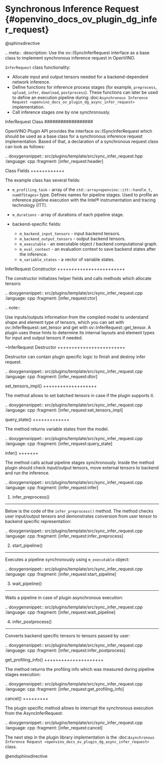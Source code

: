 # Synchronous Inference Request {#openvino_docs_ov_plugin_dg_infer_request}

@sphinxdirective

.. meta::
   :description: Use the ov::ISyncInferRequest interface as a base class to implement synchronous inference request in OpenVINO.


``InferRequest`` class functionality:

* Allocate input and output tensors needed for a backend-dependent network inference.
* Define functions for inference process stages (for example, ``preprocess``, ``upload``, ``infer``, ``download``, ``postprocess``). These functions can later be used to define an execution pipeline during :doc:`Asynchronous Inference Request <openvino_docs_ov_plugin_dg_async_infer_request>` implementation.
* Call inference stages one by one synchronously.

InferRequest Class
##################

OpenVINO Plugin API provides the interface ov::ISyncInferRequest which should be 
used as a base class for a synchronous inference request implementation. Based of that, a declaration 
of a synchronous request class can look as follows: 

.. doxygensnippet:: src/plugins/template/src/sync_infer_request.hpp
   :language: cpp
   :fragment: [infer_request:header]

Class Fields
++++++++++++

The example class has several fields:

* ``m_profiling_task`` - array of the ``std::array<openvino::itt::handle_t, numOfStages>`` type. Defines names for pipeline stages. Used to profile an inference pipeline execution with the Intel® instrumentation and tracing technology (ITT).

* ``m_durations`` - array of durations of each pipeline stage.

* backend-specific fields:

  * ``m_backend_input_tensors`` - input backend tensors.
  * ``m_backend_output_tensors`` - output backend tensors.
  * ``m_executable`` - an executable object / backend computational graph.
  * ``m_eval_context`` - an evaluation context to save backend states after the inference.
  * ``m_variable_states`` - a vector of variable states.

InferRequest Constructor
++++++++++++++++++++++++

The constructor initializes helper fields and calls methods which allocate tensors:

.. doxygensnippet:: src/plugins/template/src/sync_infer_request.cpp
   :language: cpp
   :fragment: [infer_request:ctor]

.. note:: 

   Use inputs/outputs information from the compiled model to understand shape and element type of tensors, which you can set with ov::InferRequest::set_tensor and get with ov::InferRequest::get_tensor. A plugin uses these hints to determine its internal layouts and element types for input and output tensors if needed. 

~InferRequest Destructor
++++++++++++++++++++++++

Destructor can contain plugin specific logic to finish and destroy infer request.

.. doxygensnippet:: src/plugins/template/src/sync_infer_request.cpp
   :language: cpp
   :fragment: [infer_request:dtor]

set_tensors_impl()
+++++++++++++++++++

The method allows to set batched tensors in case if the plugin supports it.

.. doxygensnippet:: src/plugins/template/src/sync_infer_request.cpp
   :language: cpp
   :fragment: [infer_request:set_tensors_impl]

query_state()
+++++++++++++

The method returns variable states from the model.

.. doxygensnippet:: src/plugins/template/src/sync_infer_request.cpp
   :language: cpp
   :fragment: [infer_request:query_state]

infer()
+++++++

The method calls actual pipeline stages synchronously. Inside the method plugin should check input/output tensors, move external tensors to backend and run the inference.

.. doxygensnippet:: src/plugins/template/src/sync_infer_request.cpp
   :language: cpp
   :fragment: [infer_request:infer]

1. infer_preprocess()
----------------------

Below is the code of the ``infer_preprocess()`` method. The method checks user input/output tensors and demonstrates conversion from user tensor to backend specific representation:

.. doxygensnippet:: src/plugins/template/src/sync_infer_request.cpp
   :language: cpp
   :fragment: [infer_request:infer_preprocess]

2. start_pipeline()
--------------------

Executes a pipeline synchronously using ``m_executable`` object:

.. doxygensnippet:: src/plugins/template/src/sync_infer_request.cpp
   :language: cpp
   :fragment: [infer_request:start_pipeline]

3. wait_pipeline()
--------------------

Waits a pipeline in case of plugin asynchronous execution:

.. doxygensnippet:: src/plugins/template/src/sync_infer_request.cpp
   :language: cpp
   :fragment: [infer_request:wait_pipeline]

4. infer_postprocess()
----------------------

Converts backend specific tensors to tensors passed by user:

.. doxygensnippet:: src/plugins/template/src/sync_infer_request.cpp
   :language: cpp
   :fragment: [infer_request:infer_postprocess]

get_profiling_info()
+++++++++++++++++++++

The method returns the profiling info which was measured during pipeline stages execution:

.. doxygensnippet:: src/plugins/template/src/sync_infer_request.cpp
   :language: cpp
   :fragment: [infer_request:get_profiling_info]

cancel()
+++++++++

The plugin specific method allows to interrupt the synchronous execution from the AsyncInferRequest:

.. doxygensnippet:: src/plugins/template/src/sync_infer_request.cpp
   :language: cpp
   :fragment: [infer_request:cancel]


The next step in the plugin library implementation is the :doc:`Asynchronous Inference Request <openvino_docs_ov_plugin_dg_async_infer_request>` class.

@endsphinxdirective
